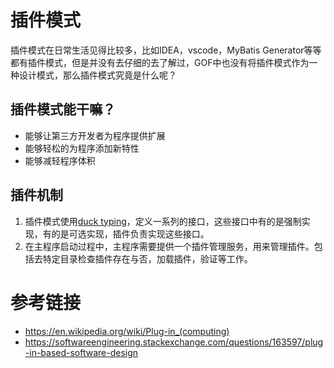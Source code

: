 # 插件模式
插件模式在日常生活见得比较多，比如IDEA，vscode，MyBatis Generator等等都有插件模式，但是并没有去仔细的去了解过，GOF中也没有将插件模式作为一种设计模式，那么插件模式究竟是什么呢？  
## 插件模式能干嘛？
* 能够让第三方开发者为程序提供扩展
* 能够轻松的为程序添加新特性
* 能够减轻程序体积
## 插件机制
1. 插件模式使用[duck typing](https://en.wikipedia.org/wiki/Duck_typing)，定义一系列的接口，这些接口中有的是强制实现，有的是可选实现，插件负责实现这些接口。
2. 在主程序启动过程中，主程序需要提供一个插件管理服务，用来管理插件。包括去特定目录检查插件存在与否，加载插件，验证等工作。

# 参考链接
* https://en.wikipedia.org/wiki/Plug-in_(computing)
* https://softwareengineering.stackexchange.com/questions/163597/plug-in-based-software-design